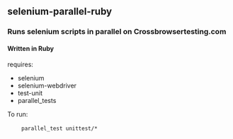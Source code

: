 ## selenium-parallel-ruby
### Runs selenium scripts in parallel on Crossbrowsertesting.com
#### Written in Ruby
requires:
- selenium
- selenium-webdriver
- test-unit
- parallel_tests

To run:

&nbsp;&nbsp;&nbsp;&nbsp;&nbsp;&nbsp;&nbsp;&nbsp;`parallel_test unittest/*`

